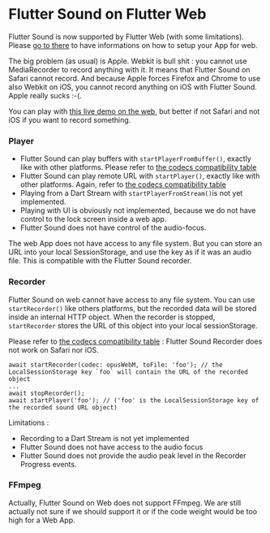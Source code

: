
# Flutter Sound on Flutter Web

Flutter Sound is now supported by Flutter Web (with some limitations). Please [go to there](install.md#flutter-web) to have informations on how to setup your App for web.

The big problem (as usual) is Apple. Webkit is bull shit : you cannot use MediaRecorder to record anything with it. It means that Flutter Sound on Safari cannot record.
And because Apple forces Firefox and Chrome to use also Webkit on iOS, you cannot record anything on iOS with Flutter Sound. Apple really sucks :-(.

You can play with [this live demo on the web](https://www.canardoux.space/tau/flutter_sound_example), but better if not Safari and not iOS if you want to record something.

### Player

- Flutter Sound can play buffers with `startPlayerFromBuffer()`, exactly like with other platforms. Please refer to [the codecs compatibility table](../tau/codec#flutter-sound-codecs)
- Flutter Sound can play remote URL with `startPlayer()`, exactly like with other platforms. Again, refer to [the codecs compatibility table](../tau/codec#flutter-sound-codecs)
- Playing from a Dart Stream with `startPlayerFromStream()`is not yet implemented.
- Playing with UI is obviously not implemented, because we do not have control to the lock screen inside a web app.
- Flutter Sound does not have control of the audio-focus.

The web App does not have access to any file system. But you can store an URL into your local SessionStorage, and use the key as if it was an audio file.
This is compatible with the Flutter Sound recorder.

### Recorder

Flutter Sound on web cannot have access to any file system. You can use `startRecorder()` like others platforms, but the recorded data will be stored inside an internal HTTP object.
When the recorder is stopped, `startRecorder` stores the URL of this object into your local sessionStorage.

Please refer to [the codecs compatibility table](../tau/codec#flutter-sound-codecs) : Flutter Sound Recorder does not work on Safari nor iOS.

```
await startRecorder(codec: opusWebM, toFile: 'foo'); // the LocalSessionStorage key `foo` will contain the URL of the recorded object
...
await stopRecorder();
await startPlayer('foo'); // ('foo' is the LocalSessionStorage key of the recorded sound URL object)
```

Limitations :
- Recording to a Dart Stream is not yet implemented
- Flutter Sound does not have access to the audio focus
- Flutter Sound does not provide the audio peak level in the Recorder Progress events.

### FFmpeg

Actually, Flutter Sound on Web does not support FFmpeg. We are still actually not sure if we should support it or if the code weight would be too high for a Web App.


